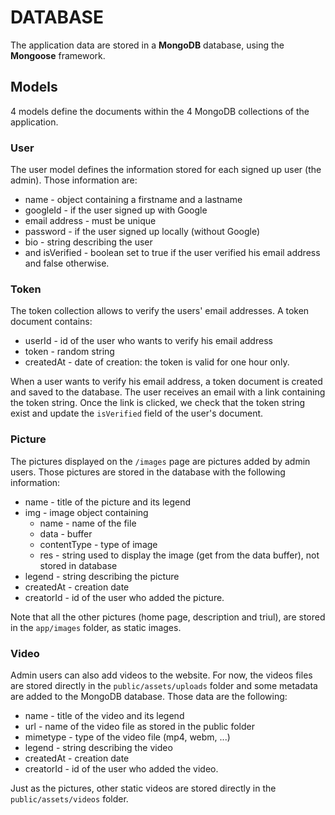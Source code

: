 DATABASE
========

The application data are stored in a **MongoDB** database, using the **Mongoose** framework.


Models
------

4 models define the documents within the 4 MongoDB collections of the application.

### User
The user model defines the information stored for each signed up user (the admin). Those information are:
  - name - object containing a firstname and a lastname
  - googleId - if the user signed up with Google
  - email address - must be unique
  - password - if the user signed up locally (without Google)
  - bio - string describing the user
  - and isVerified - boolean set to true if the user verified his email address and false otherwise.

### Token
The token collection allows to verify the users' email addresses. A token document contains:
  - userId - id of the user who wants to verify his email address
  - token - random string
  - createdAt - date of creation: the token is valid for one hour only.

When a user wants to verify his email address, a token document is created and saved to the database. The user receives an email with a link containing the token string. Once the link is clicked, we check that the token string exist and update the `isVerified` field of the user's document.

### Picture
The pictures displayed on the `/images` page are pictures added by admin users. Those pictures are stored in the database with the following information:
  - name - title of the picture and its legend
  - img - image object containing
    - name - name of the file
    - data - buffer
    - contentType - type of image
    - res - string used to display the image (get from the data buffer), not stored in database
  - legend - string describing the picture
  - createdAt - creation date
  - creatorId - id of the user who added the picture.

Note that all the other pictures (home page, description and triul), are stored in the `app/images` folder, as static images.

### Video
Admin users can also add videos to the website. For now, the videos files are stored directly in the `public/assets/uploads` folder and some metadata are added to the MongoDB database. Those data are the following:
  - name - title of the video and its legend
  - url - name of the video file as stored in the public folder
  - mimetype - type of the video file (mp4, webm, ...)
  - legend - string describing the video
  - createdAt - creation date
  - creatorId - id of the user who added the video.

Just as the pictures, other static videos are stored directly in the `public/assets/videos` folder.
